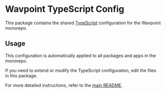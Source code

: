 # Wavpoint TypeScript Config

This package contains the shared [TypeScript](https://typescriptlang.org/) configuration for the Wavpoint monorepo.

## Usage

This configuration is automatically applied to all packages and apps in the monorepo.

If you need to extend or modify the TypeScript configuration, edit the files in this package.

For more detailed instructions, refer to the [main README](../../README.md).